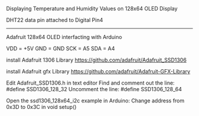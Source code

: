 Displaying Temperature and Humidity Values on 128x64 OLED Display

DHT22 data pin attached to Digital Pin4

--------------------------------------------------------------------

Adafruit 128x64 OLED interfacting with Arduino

VDD = +5V
GND = GND
SCK = A5
SDA = A4

install Adafruit 1306 Library
https://github.com/adafruit/Adafruit_SSD1306

install Adafruit gfx Library
https://github.com/adafruit/Adafruit-GFX-Library

Edit Adafruit_SSD1306.h in text editor
Find and comment out the line: #define SSD1306_128_32 Uncomment the line: #define SSD1306_128_64

Open the ssd1306_128x64_i2c example in Arduino:
Change address from 0x3D to 0x3C in void setup()